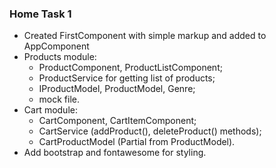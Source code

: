 ### Home Task 1

- Created FirstComponent with simple markup and added to AppComponent
- Products module:
   - ProductComponent, ProductListComponent;
   - ProductService for getting list of products;
   - IProductModel, ProductModel, Genre;
   - mock file.
- Cart module:
   - CartComponent, CartItemComponent;
   - CartService (addProduct(), deleteProduct() methods);
   - CartProductModel (Partial from ProductModel).
- Add bootstrap and fontawesome for styling.
